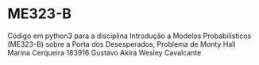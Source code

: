 # ME323-B
Código em python3 para a disciplina Introdução a Modelos Probabilísticos (ME323-B) sobre a Porta dos Desesperados, Problema de Monty Hall
Marina Cerqueira 183916
Gustavo Akira
Wesley Cavalcante
